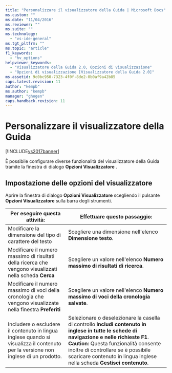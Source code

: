 ```yaml
---
title: "Personalizzare il visualizzatore della Guida | Microsoft Docs"
ms.custom: ""
ms.date: "11/04/2016"
ms.reviewer: ""
ms.suite: ""
ms.technology: 
  - "vs-ide-general"
ms.tgt_pltfrm: ""
ms.topic: "article"
f1_keywords: 
  - "hv_options"
helpviewer_keywords: 
  - "Visualizzatore della Guida 2.0, Opzioni di visualizzazione"
  - "Opzioni di visualizzazione [Visualizzatore della Guida 2.0]"
ms.assetid: 9c0bc950-7323-4f0f-8de2-0b0af9a42b85
caps.latest.revision: 11
author: "kempb"
ms.author: "kempb"
manager: "ghogen"
caps.handback.revision: 11
---
```

# Personalizzare il visualizzatore della Guida
[!INCLUDE[vs2017banner](../code-quality/includes/vs2017banner.md)]

È possibile configurare diverse funzionalità del visualizzatore della Guida tramite la finestra di dialogo **Opzioni Visualizzatore** .  
  
## Impostazione delle opzioni del visualizzatore  
 Aprire la finestra di dialogo **Opzioni Visualizzatore** scegliendo il pulsante **Opzioni Visualizzatore** sulla barra degli strumenti.  
  
|Per eseguire questa attività:|Effettuare questo passaggio:|  
|-----------------------------------|----------------------------------|  
|Modificare la dimensione del tipo di carattere del testo|Scegliere una dimensione nell'elenco **Dimensione testo**.|  
|Modificare il numero massimo di risultati della ricerca che vengono visualizzati nella scheda **Cerca**|Scegliere un valore nell'elenco **Numero massimo di risultati di ricerca**.|  
|Modificare il numero massimo di voci della cronologia che vengono visualizzate nella finestra **Preferiti**|Scegliere un valore nell'elenco **Numero massimo di voci della cronologia salvate**.|  
|Includere o escludere il contenuto in lingua inglese quando si visualizza il contenuto per la versione non inglese di un prodotto.|Selezionare o deselezionare la casella di controllo **Includi contenuto in inglese in tutte le schede di navigazione e nelle richieste F1**. **Caution:**  Questa funzionalità consente inoltre di controllare se è possibile scaricare contenuto in lingua inglese nella scheda **Gestisci contenuto**.|
